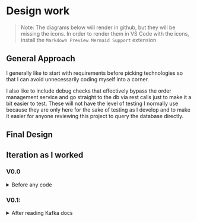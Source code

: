 # Design work

> Note: The diagrams below will render in github, but they will be missing the icons. In order to render them in VS Code with the icons, install the `Markdown Preview Mermaid Support` extension

## General Approach
I generally like to start with requirements before picking technologies so that I can avoid unnecessarily coding myself into a corner. 

I also like to include debug checks that effectively bypass the order management service and go straight to the db via rest calls just to make it a bit easier to test. These will not have the level of testing I normally use because they are only here for the sake of testing as I develop and to make it easier for anyone reviewing this project to query the database directly. 

## Final Design

## Iteration as I worked

### V0.0 
<details>
<summary>Before any code </summary>

Initial thoughts: this feels like it could be overcomplicating things, so I am going to see how things go as I further develop.

```mermaid
flowchart LR;

  classDef white fill:white,stroke:#000,stroke-width:2px,color:#000

  User("<img src='https://super.so/icon/dark/user.svg'; width='25' /> User"):::white


  DebugService(Debug\nService**):::white
  DatabaseService(Database\nService):::white
  OrderManager(Order\nManager\nService):::white
  PaymentManager(Payment\nManager\nService):::white
  DB("<img src='https://super.so/icon/dark/database.svg'; width='40' />postgres\ndatabase"):::white
  AsyncScheduler(Async\nScheduler):::white
  AsyncDBWrite(Async\nDB Write):::white

  subgraph API*
    DebugApi(debug api**):::white
    PublicApi(public api):::white
  end

  User <--> DebugApi
  User <--> PublicApi

  DebugApi <--> DebugService
  PublicApi <--> OrderManager

  DebugService --> DatabaseService
  OrderManager -->AsyncDBWrite
  AsyncDBWrite --> DatabaseService
  OrderManager <--Sync DB Read--> DatabaseService
  OrderManager --> AsyncScheduler
  PaymentManager --> DatabaseService
  DatabaseService <--> DB
  AsyncScheduler --> PaymentManager
```
\* Both debug and public APIs will be set up in the same location for now.  
\*\* The Debug API and Service exist only for the sake of the takehome. In a real life environment I would take steps to lock them down properly, but in order ot make it easier to grade I wanted an easy way to get info from the DB through rest calls
</details>


### V0.1: 
<details>
<summary>After reading Kafka docs</summary>

Thoughts: I'm going to pretend race conditions don't exist for the sake of this takehome. In a real environemnt there would be a hold put on any data that could be updated in one of the write reqeusts so that you couldn't do multiple modification requests and any read requests would get back an indicator that the data being read is partway through being changed. 

```mermaid
flowchart LR;

  classDef white fill:white,stroke:#000,stroke-width:2px,color:#000

  User("<img src='https://super.so/icon/dark/user.svg'; width='25' /> User"):::white

  subgraph LogicServices
    OrderManager(Order\nManager\nService\n-Docker):::white
    PaymentManager(Payment\nManager\nService\n-Docker):::white
  end

  subgraph Kafka-Docker
    KafkaOrderTopic(Order\nTopic):::white
    KafkaDBWriteTopic(DB\nWrite\nTopic):::white
    KafkaPaymentTopic(Payment\nTopic):::white
  end

  subgraph DB
    DatabaseReader(Database\nReader\nService\n-Docker):::white
    Postgres("<img src='https://super.so/icon/dark/database.svg'; width='40' />postgres\ndatabase\n-Docker"):::white
    DatabaseWriterService(Database\nWriter\nService\n-Docker):::white
  end

  subgraph API-Docker
    ReadRequest(Read Request):::white
    WriteRequest(Write Request):::white
  end

  User <--> ReadRequest
  User <--> WriteRequest

  ReadRequest <--Sync REST Request--> DatabaseReader

  WriteRequest --> KafkaOrderTopic --> OrderManager

  DatabaseReader <--> Postgres
  OrderManager --> KafkaDBWriteTopic
  KafkaDBWriteTopic --> DatabaseWriterService
  OrderManager --> KafkaPaymentTopic
  PaymentManager --> KafkaDBWriteTopic
  DatabaseWriterService --> Postgres
  KafkaPaymentTopic --> PaymentManager
```
> The presense of - Docker indicates a docker container at that level
</details>